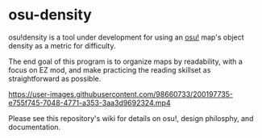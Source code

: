 # osu-density
osu!density is a tool under development for using an [osu!](https://osu.ppy.sh/home) map's object density as a metric for difficulty.

The end goal of this program is to organize maps by readability, with a focus on EZ mod, and make practicing the reading skillset as straightforward as possible.

https://user-images.githubusercontent.com/98660733/200197735-e755f745-7048-4771-a353-3aa3d9692324.mp4

Please see this repository's wiki for details on osu!, design philosphy, and documentation.

